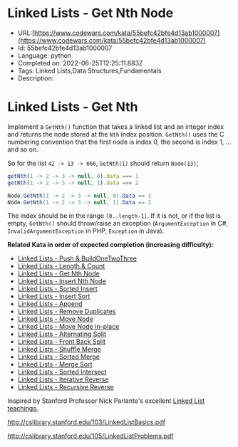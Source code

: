 # Linked Lists - Get Nth Node

 - URL:[https://www.codewars.com/kata/55befc42bfe4d13ab1000007](https://www.codewars.com/kata/55befc42bfe4d13ab1000007)
 - Id: 55befc42bfe4d13ab1000007
 - Language: python
 - Completed on: 2022-06-25T12:25:11.883Z
 - Tags: Linked Lists,Data Structures,Fundamentals
 - Description:
# Linked Lists - Get Nth

Implement a `GetNth()` function that takes a linked list and an integer index and returns the node stored at the `Nth` index position. `GetNth()` uses the C numbering convention that the first node is index 0, the second is index 1, ... and so on.

So for the list `42 -> 13 -> 666`, `GetNth(1)` should return `Node(13)`;

```javascript
getNth(1 -> 2 -> 3 -> null, 0).data === 1
getNth(1 -> 2 -> 3 -> null, 1).data === 2
```

```csharp
Node.GetNth(1 -> 2 -> 3 -> null, 0).Data == 1
Node.GetNth(1 -> 2 -> 3 -> null, 1).Data == 2
```

The index should be in the range `[0..length-1]`. If it is not, or if the list is empty, `GetNth()` should throw/raise an exception (`ArgumentException` in C#, `InvalidArgumentException` in PHP, `Exception` in Java).


**Related Kata in order of expected completion (increasing difficulty):**

* [Linked Lists - Push & BuildOneTwoThree](http://www.codewars.com/kata/linked-lists-push-and-buildonetwothree)
* [Linked Lists - Length & Count](http://www.codewars.com/kata/linked-lists-length-and-count)
* [Linked Lists - Get Nth Node](http://www.codewars.com/kata/linked-lists-get-nth-node)
* [Linked Lists - Insert Nth Node](http://www.codewars.com/kata/linked-lists-insert-nth-node)
* [Linked Lists - Sorted Insert](http://www.codewars.com/kata/linked-lists-sorted-insert) 
* [Linked Lists - Insert Sort](http://www.codewars.com/kata/linked-lists-insert-sort)
* [Linked Lists - Append](http://www.codewars.com/kata/linked-lists-append)
* [Linked Lists - Remove Duplicates](http://www.codewars.com/kata/linked-lists-remove-duplicates)
* [Linked Lists - Move Node](http://www.codewars.com/kata/linked-lists-move-node)
* [Linked Lists - Move Node In-place](http://www.codewars.com/kata/linked-lists-move-node-in-place)
* [Linked Lists - Alternating Split](http://www.codewars.com/kata/linked-lists-alternating-split)
* [Linked Lists - Front Back Split](http://www.codewars.com/kata/linked-lists-front-back-split)
* [Linked Lists - Shuffle Merge](http://www.codewars.com/kata/linked-lists-shuffle-merge)
* [Linked Lists - Sorted Merge](http://www.codewars.com/kata/linked-lists-sorted-merge)
* [Linked Lists - Merge Sort](http://www.codewars.com/kata/linked-lists-merge-sort)
* [Linked Lists - Sorted Intersect](http://www.codewars.com/kata/linked-lists-sorted-intersect)
* [Linked Lists - Iterative Reverse](http://www.codewars.com/kata/linked-lists-iterative-reverse)
* [Linked Lists - Recursive Reverse](http://www.codewars.com/kata/linked-lists-recursive-reverse)

Inspired by Stanford Professor Nick Parlante's excellent [Linked List teachings.](http://cslibrary.stanford.edu/103/LinkedListBasics.pdf)

http://cslibrary.stanford.edu/103/LinkedListBasics.pdf

http://cslibrary.stanford.edu/105/LinkedListProblems.pdf
